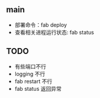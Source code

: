 ## main 
* 部署命令：fab deploy
* 查看相关进程运行状态: fab status

## TODO
* 有些端口不行
* logging 不行
* fab restart 不行
* fab status 返回异常